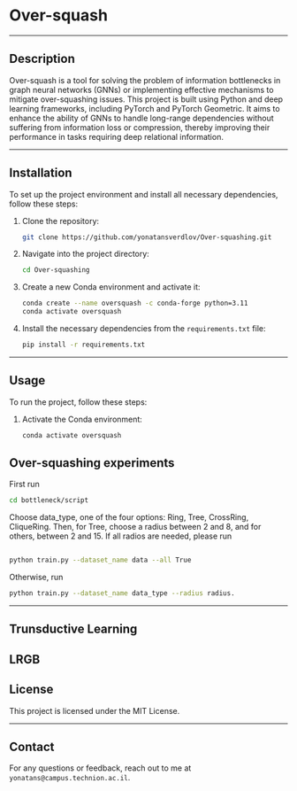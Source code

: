 
# Over-squash

---

## Description

Over-squash is a tool for solving the problem of information bottlenecks in graph neural networks (GNNs) or implementing effective mechanisms to mitigate over-squashing issues. This project is built using Python and deep learning frameworks, including PyTorch and PyTorch Geometric. It aims to enhance the ability of GNNs to handle long-range dependencies without suffering from information loss or compression, thereby improving their performance in tasks requiring deep relational information.

---

## Installation

To set up the project environment and install all necessary dependencies, follow these steps:

1. Clone the repository:
   ```bash
   git clone https://github.com/yonatansverdlov/Over-squashing.git
   ```

2. Navigate into the project directory:
   ```bash
   cd Over-squashing
   ```

3. Create a new Conda environment and activate it:
   ```bash
   conda create --name oversquash -c conda-forge python=3.11
   conda activate oversquash
   ```

4. Install the necessary dependencies from the `requirements.txt` file:
   ```bash
   pip install -r requirements.txt
   ```
---

## Usage

To run the project, follow these steps:

1. Activate the Conda environment:
   ```bash
   conda activate oversquash
   ```
   
## Over-squashing experiments
First run
   ```bash
   cd bottleneck/script

   ```
Choose data_type, one of the four options: Ring, Tree, CrossRing, CliqueRing. 
Then, for Tree, choose a radius between 2 and 8, and for others, between 2 and 15.
If all radios are needed, please run
   ```bash
   
   python train.py --dataset_name data --all True
   ```
Otherwise, run
   ```bash
   python train.py --dataset_name data_type --radius radius.
   ```
---
## Trunsductive Learning

## LRGB
## License

This project is licensed under the MIT License.

---

## Contact

For any questions or feedback, reach out to me at `yonatans@campus.technion.ac.il`.
